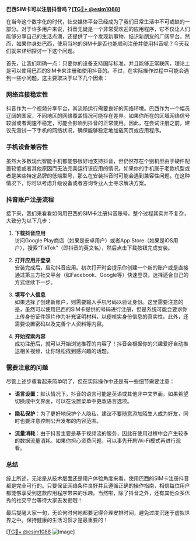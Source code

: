 **巴西SIM卡可以注册抖音吗？[[TG💪+ @esim1088](https://t.me/s/esim1088)]**

在当今这个数字化的时代，社交媒体平台已经成为了我们日常生活中不可或缺的一部分。对于许多用户来说，抖音无疑是一个非常受欢迎的应用程序，它不仅让人们能够分享自己的生活点滴，还提供了一个发现新事物、结识新朋友的广阔平台。然而，如果你身处巴西，使用当地的SIM卡是否也能顺利注册并使用抖音呢？今天我们就来详细探讨一下这个问题。

首先，让我们明确一点：只要你的设备支持国际标准，并且能够正常联网，理论上是可以使用巴西的SIM卡来注册和使用抖音的。不过，在实际操作过程中可能会遇到一些小问题，这主要取决于以下几个因素：

### 网络连接稳定性

抖音作为一个视频分享平台，其流畅运行需要良好的网络环境。巴西作为一个幅员辽阔的国家，不同地区的网络覆盖情况可能存在差异。如果你所在的区域网络信号较弱或者网速不稳定，可能会影响到抖音的正常使用。因此，在尝试注册之前，建议先测试一下手机的网络状况，确保能够稳定地加载网页或应用程序。

### 手机设备兼容性

虽然大多数现代智能手机都能够很好地支持抖音，但仍然存在个别机型由于硬件配置较低或者其他原因而无法完美运行该应用的情况。如果你的手机属于老款机型或者是某些特定品牌的低端型号，那么在安装抖音时可能会遇到兼容性问题。在这种情况下，你可以考虑升级设备或者咨询专业人士寻求解决方案。

### 抖音账户注册流程

接下来，我们来看看如何用巴西的SIM卡注册抖音账号。整个过程其实并不复杂，大致分为以下几步：

1. **下载抖音应用**  
   访问Google Play商店（如果是安卓用户）或者App Store（如果是iOS用户），搜索“TikTok”（即抖音的英文名），然后点击下载按钮完成安装。

2. **打开应用并登录**  
   安装完成后，启动抖音应用。初次打开时会提示你创建一个新的账户或是直接通过第三方社交平台（如Facebook、Google等）快速登录。选择适合自己的方式继续下一步。

3. **填写个人信息**  
   如果选择了创建新账户，则需要输入手机号码以验证身份。这里需要注意的是，虽然可以使用巴西的SIM卡提供的号码进行注册，但是系统可能会要求你上传身份证件照片作为补充证明材料，以便核实身份信息的真实性。此外，还需要设置密码以及完善个人资料等内容。

4. **开始探索内容**  
   成功注册后，就可以开始浏览推荐的内容了！抖音会根据你的兴趣爱好自动推送相关视频，让你轻松找到感兴趣的话题。

### 需要注意的问题

尽管上述步骤看起来简单明了，但在实际操作中还是有一些细节需要注意：

- **语言设置**：默认情况下，抖音的语言可能是英语或其他非中文界面。如果希望切换成中文界面，可以在设置菜单中更改语言选项。
  
- **隐私保护**：为了更好地保护个人隐私，建议不要随意添加陌生人成为好友，同时也要注意控制公开发布的内容范围。

- **流量消耗**：由于抖音主要是基于视频流的服务，因此在使用过程中会产生较多的数据流量消耗。如果你担心资费问题，可以事先开启Wi-Fi模式再进行观看。

### 总结

综上所述，无论是从技术层面还是用户体验角度来看，使用巴西的SIM卡注册抖音都是完全可行的。只要保证网络条件良好并且遵循正确的操作指南，相信每位用户都能够享受到这款应用程序带来的乐趣。当然啦，除了抖音之外，还有其他众多优秀的社交平台等待大家去发掘哦！

最后提醒大家一句，无论何时何地都要记得合理安排时间，避免过度沉迷于虚拟世界之中。保持健康的生活习惯才是最重要的！

[[TG💪+ @esim1088](https://t.me/s/esim1088) ![Image](https://i.postimg.cc/4NQfJmqS/Snipaste-2025-05-13-00-14-12.png)]